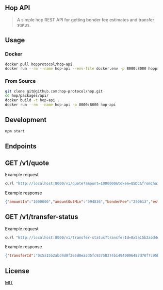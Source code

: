 ## Hop API

> A simple hop REST API for getting bonder fee estimates and transfer status.

## Usage

### Docker

```sh
docker pull hopprotocol/hop-api
docker run --rm --name hop-api --env-file docker.env -p 8000:8000 hopprotocol/hop-api
```

### From Source

```sh
git clone git@github.com:hop-protocol/hop.git
cd hop/packages/api/
docker build -t hop-api .
docker run --rm --name hop-api -p 8000:8000 hop-api
```

## Development

```sh
npm start
```

## Endpoints

## GET /v1/quote

Example request

```sh
curl "http://localhost:8000/v1/quote?amount=1000000&token=USDC&fromChain=polygon&toChain=gnosis&slippage=0.5"
```

Example response

```json
{"amountIn":"1000000","amountOutMin":"994836","bonderFee":"250613","estimatedRecieved":"749223"}
```

## GET /v1/transfer-status

Example request

```sh
curl "http://localhost:8000/v1/transfer-status?transferId=0x5a15b2abd4d0f2e5d0ea3d5fc93758374b14940096487d70f7c95b5393fc9c89"
```

Example response

```json
{"transferId":"0x5a15b2abd4d0f2e5d0ea3d5fc93758374b14940096487d70f7c95b5393fc9c89","transactionHash":"0xbe6953dac8149e3f4d3a5719445170fb9835c461a980cbdaf9ad5cce10c9d27c", ... }
```

## License

[MIT](LICENSE)
